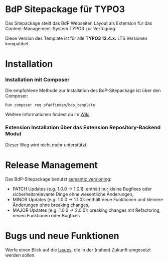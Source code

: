 BdP Sitepackage für TYPO3
==============================================================
Das Sitepackage stellt das BdP Webseiten Layout als Extension für das Content-Management-System TYPO3 zur Verfügung.

Diese Version des Template ist für alle **TYPO3 12.4.x.** LTS Versionen kompatibel.

# Installation
### Installation mit Composer

Die empfohlene Methode zur Installation des BdP-Sitepackage ist über den Composer:

    Run composer req pfadfinden/bdp_template

Weitere Informationen findest du im [Wiki](https://github.com/pfadfinden/bdp_template/wiki).

### Extension Installation über das Extension Repository-Backend Modul
Dieser Weg wird nicht mehr unterstützt.

# Release Management
Das BdP-Sitepackage benutzt [semantic versioning](https://semver.org/):

- PATCH Updates (e.g. 1.0.0 → 1.0.1): enthält nur kleine Bugfixes oder sicherheitsrelevante Dinge ohne wesentliche Änderungen,
- MINOR Updates (e.g. 1.0.0 → 1.1.0): enthält neue Funktionen und kleinere Änderungen ohne breaking changes,
- MAJOR Updates (e.g. 1.0.0 → 2.0.0): breaking changes mit Refactoring, neuen Funktionen oder Bugfixes

# Bugs und neue Funktionen

Werfe einen Blick auf die [Issues](https://github.com/pfadfinden/bdp_template/issues), die in der (nahen) Zukunft umgesetzt werden sollen.

